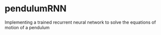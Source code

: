 # pendulumRNN
Implementing a trained recurrent neural network to solve the equations of motion of a pendulum
